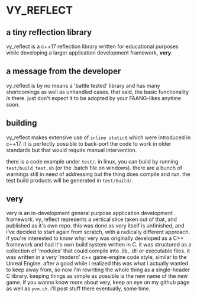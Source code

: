 # VY_REFLECT
## a tiny reflection library
vy_reflect is a c++17 reflection library written for educational purposes while developing a larger application development framework, **very**.

## a message from the developer
vy_reflect is by no means a 'battle tested' library and has many shortcomings as well as unhandled cases.
that said, the basic functionality _is_ there. just don't expect it to be adopted by your FAANG-likes anytime soon.

## building
vy_reflect makes extensive use of `inline static`s which were introduced in c++17. it is perfectly possible to back-port the code to work in older standards but that would require manual intervention.

there is a code example under `test/`. in linux, you can build by running `test/build_test.sh` (or the .batch file on windows).
there are a bunch of warnings still in need of addressing but the thing does compile and run.
the test build products will be generated in `test/build/`.

## very
very is an in-development general purpose application development framework. vy_reflect represents a vertical slice taken out of that, and published as it's own repo. this was done as very itself is unfinished, and i've decided to start again from scratch, with a radically different approach.
if you're interested to know why: very was originally developed as a C++ framework and had it's own build system written in C. it was structured as a collection of 'modules' that could compile into .lib, .dll or executable files. it was written in a very 'modern' c++ game-engine code style, similar to the Unreal Engine. after a good while i realized this was what i actually wanted to keep away from, so now i'm rewriting the whole thing as a single-header C library. keeping things as simple as possible is the new name of the new game.
if you wanna know more about very, keep an eye on my github page as well as `yvm.ch`. i'll post stuff there eventually, some time.
